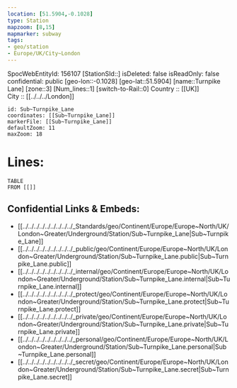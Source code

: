 ```yaml
---
location: [51.5904,-0.1028] 
type: Station 
mapzoom: [8,15] 
mapmarker: subway 
tags:
- geo/station
- Europe/UK/City~London
---
```

SpocWebEntityId: 156107
[StationSId::] 
isDeleted: false
isReadOnly: false
confidential: public
[geo-lon::-0.1028] 
[geo-lat::51.5904] 
[name::Turnpike Lane] 
[zone::3] 
[Num_lines::1] 
[switch-to-Rail::0] 
Country :: [[UK]]  
City :: [[../../../London]]  


```leaflet
id: Sub~Turnpike_Lane
coordinates: [[Sub~Turnpike_Lane]] 
markerFile: [[Sub~Turnpike_Lane]] 
defaultZoom: 11 
maxZoom: 18
```


# Lines: 
```dataview
TABLE 
FROM [[]] 
```

## Confidential Links & Embeds: 
- [[../../../../../../../../../_Standards/geo/Continent/Europe/Europe~North/UK/London~Greater/Underground/Station/Sub~Turnpike_Lane|Sub~Turnpike_Lane]] 
- [[../../../../../../../../../_public/geo/Continent/Europe/Europe~North/UK/London~Greater/Underground/Station/Sub~Turnpike_Lane.public|Sub~Turnpike_Lane.public]] 
- [[../../../../../../../../../_internal/geo/Continent/Europe/Europe~North/UK/London~Greater/Underground/Station/Sub~Turnpike_Lane.internal|Sub~Turnpike_Lane.internal]] 
- [[../../../../../../../../../_protect/geo/Continent/Europe/Europe~North/UK/London~Greater/Underground/Station/Sub~Turnpike_Lane.protect|Sub~Turnpike_Lane.protect]] 
- [[../../../../../../../../../_private/geo/Continent/Europe/Europe~North/UK/London~Greater/Underground/Station/Sub~Turnpike_Lane.private|Sub~Turnpike_Lane.private]] 
- [[../../../../../../../../../_personal/geo/Continent/Europe/Europe~North/UK/London~Greater/Underground/Station/Sub~Turnpike_Lane.personal|Sub~Turnpike_Lane.personal]] 
- [[../../../../../../../../../_secret/geo/Continent/Europe/Europe~North/UK/London~Greater/Underground/Station/Sub~Turnpike_Lane.secret|Sub~Turnpike_Lane.secret]] 
